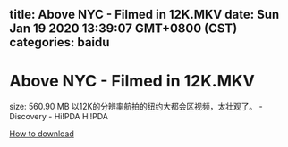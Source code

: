
title: Above NYC - Filmed in 12K.MKV
date: Sun Jan 19 2020 13:39:07 GMT+0800 (CST)    
categories: baidu
---

# Above NYC - Filmed in 12K.MKV
size: 560.90 MB
 以12K的分辨率航拍的纽约大都会区视频，太壮观了。 - Discovery - Hi!PDA Hi!PDA
 

[How to download](https://bpcam.bemobtrk.com/go/2ceec3aa-1ca2-46d6-b9ff-aaa5c184517c?jno=1785)